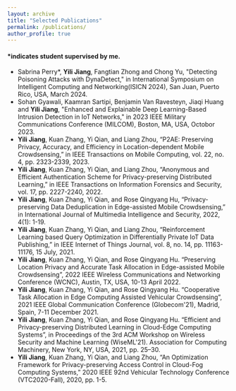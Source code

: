 ```yaml
---
layout: archive
title: "Selected Publications"
permalink: /publications/
author_profile: true
---
```



<pr/>
<pr/>

#### *indicates student supervised by me.
- Sabrina Perry*, **Yili Jiang**, Fangtian Zhong and Chong Yu, "Detecting Poisoning Attacks with DynaDetect," in International Symposium on Intelligent Computing and Networking(ISICN 2024), San Juan, Puerto Rico, USA, March 2024. 
- Sohan Gyawali, Kaamran Sartipi, Benjamin Van Ravesteyn, Jiaqi Huang and **Yili Jiang**, "Enhanced and Explainable Deep Learning-Based Intrusion Detection in IoT Networks," in 2023 IEEE Military Communications Conference (MILCOM), Boston, MA, USA, Octobor 2023.
- **Yili Jiang**, Kuan Zhang, Yi Qian, and Liang Zhou, “P2AE: Preserving Privacy, Accuracy, and Efficiency in Location-dependent Mobile Crowdsensing,” in IEEE Transactions on Mobile Computing, vol. 22, no. 4, pp. 2323-2339, 2023.
- **Yili Jiang**, Kuan Zhang, Yi Qian, and Liang Zhou, “Anonymous and Efficient Authentication Scheme for Privacy-preserving Distributed Learning,” in IEEE Transactions on Information Forensics and Security, vol. 17, pp. 2227-2240, 2022.
- **Yili Jiang**, Kuan Zhang, Yi Qian, and Rose Qingyang Hu, “Privacy-preserving Data Deduplication in Edge-assisted Mobile Crowdsensing,” in International Journal of Multimedia Intelligence and Security, 2022, 4(1): 1-19.
- **Yili Jiang**, Kuan Zhang, Yi Qian, and Liang Zhou, “Reinforcement Learning based Query Optimization in Differentially Private IoT Data Publishing,” in IEEE Internet of Things Journal, vol. 8, no. 14, pp. 11163-11176, 15 July, 2021.
- **Yili Jiang**, Kuan Zhang, Yi Qian, and Rose Qingyang Hu. “Preserving Location Privacy and Accurate Task Allocation in Edge-assisted Mobile Crowdsensing”, 2022 IEEE Wireless Communications and Networking Conference (WCNC), Austin, TX, USA, 10-13 April 2022.
- **Yili Jiang**, Kuan Zhang, Yi Qian, and Rose Qingyang Hu. “Cooperative Task Allocation in Edge Computing Assisted Vehicular Crowdsensing”, 2021 IEEE Global Communication Conference (Globecom'21), Madrid, Spain, 7-11 December 2021.
- **Yili Jiang**, Kuan Zhang, Yi Qian, and Rose Qingyang Hu. “Efficient and Privacy-preserving Distributed Learning in Cloud-Edge Computing Systems”, in Proceedings of the 3rd ACM Workshop on Wireless Security and Machine Learning (WiseML'21). Association for Computing Machinery, New York, NY, USA, 2021, pp. 25–30.
- **Yili Jiang**, Kuan Zhang, Yi Qian, and Liang Zhou, “An Optimization Framework for Privacy-preserving Access Control in Cloud-Fog Computing Systems,” 2020 IEEE 92nd Vehicular Technology Conference (VTC2020-Fall), 2020, pp. 1-5.
